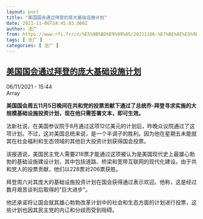 ```yaml
---
layout: post
title: "美国国会通过拜登的庞大基础设施计划"
date: 2021-11-06T14:45:03.000Z
author: 法广
from: https://www.rfi.fr/cn/%E5%9B%BD%E9%99%85/20211106-%E7%BE%8E%E5%9B%BD%E5%9B%BD%E4%BC%9A%E9%80%9A%E8%BF%87%E6%8B%9C%E7%99%BB%E7%9A%84%E5%BA%9E%E5%A4%A7%E5%9F%BA%E7%A1%80%E8%AE%BE%E6%96%BD%E8%AE%A1%E5%88%92
tags: [ 法广 ]
categories: [ 法广 ]
---
```

<!--1636209903000-->
[美国国会通过拜登的庞大基础设施计划](https://www.rfi.fr/cn/%E5%9B%BD%E9%99%85/20211106-%E7%BE%8E%E5%9B%BD%E5%9B%BD%E4%BC%9A%E9%80%9A%E8%BF%87%E6%8B%9C%E7%99%BB%E7%9A%84%E5%BA%9E%E5%A4%A7%E5%9F%BA%E7%A1%80%E8%AE%BE%E6%96%BD%E8%AE%A1%E5%88%92)
------

<div>
<div>06/11/2021 - 15:44</div>Array<p><strong>                    美国国会周五11月5日晚间在共和党的投票贡献下通过了总统乔-拜登寻求实施的大规模基础设施投资计划，现在他只需签署文本，即可生效。                </strong></p><div >                    <p>法新社说，在美国参议院于8月通过这项12亿美元的计划后，昨晚众议院通过了这项计划。不过，这对美国总统来说，是一个半调子的胜利。因为他在星期五未能就其在社会福利和生态领域的其他巨大投资计划获得国会投票。</p><p>该报道说，美国民主党人需要218票才能通过这项被认为是美国现代史上最雄心勃勃的基础设施建设计划，其中包括道路、桥梁和宽带互联网的现代化建设。由于共和党人的投票贡献，他们以228票对206票获胜。</p><p>拜登周六对其庞大的基础设施投资计划在国会获得通过表示欢迎。他称，这是经过数月艰苦谈判后取得的"巨大进步"。</p><p>他还承诺将让国会就其雄心勃勃改革计划中的社会和生态方面的计划进行投票，这些计划也因其民主党的内讧和分歧而受到阻碍。</p>                                            <div data-selfpromo-newsletter>    </div>    <div data-selfpromo-app>    </div>                </div>
</div>
